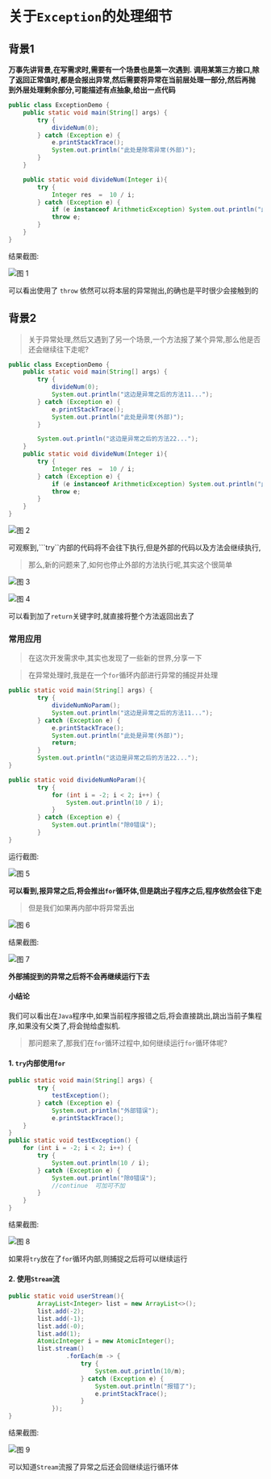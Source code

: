 # 关于``Exception``的处理细节

## 背景1

**万事先讲背景,在写需求时,需要有一个场景也是第一次遇到. 调用某第三方接口,除了返回正常值时,都是会报出异常,然后需要将异常在当前层处理一部分,然后再抛到外层处理剩余部分,可能描述有点抽象,给出一点代码**

```java
public class ExceptionDemo {
    public static void main(String[] args) {
        try {
            divideNum(0);
        } catch (Exception e) {
            e.printStackTrace();
            System.out.println("此处是除零异常(外部)");
        }
    }

    public static void divideNum(Integer i){
        try {
            Integer res  =  10 / i;
        } catch (Exception e) {
            if (e instanceof ArithmeticException) System.out.println("此处是除零异常(内部)");
            throw e;
        }
    }
}
```

结果截图:

![图 1](../images/10b0a866db6b648c4c7eea9ecbc9bc0dc0be86912d8c9eaab6db983f2426ea40.png)  

可以看出使用了 ``throw`` 依然可以将本层的异常抛出,的确也是平时很少会接触到的

## 背景2

> 关于异常处理,然后又遇到了另一个场景,一个方法报了某个异常,那么他是否还会继续往下走呢?

```java
public class ExceptionDemo {
    public static void main(String[] args) {
        try {
            divideNum(0);
            System.out.println("这边是异常之后的方法11...");
        } catch (Exception e) {
            e.printStackTrace();
            System.out.println("此处是异常(外部)");
        }

        System.out.println("这边是异常之后的方法22...");
    }
    public static void divideNum(Integer i){
        try {
            Integer res  =  10 / i;
        } catch (Exception e) {
            if (e instanceof ArithmeticException) System.out.println("此处是除零异常(内部)");
            throw e;
        }
    }
}
```
![图 2](../images/e148db92f80c910f6054064ba41029843a2b90323795e56a9582c1d65c392794.png)  

可观察到,```try``内部的代码将不会往下执行,但是外部的代码以及方法会继续执行,

> 那么,新的问题来了,如何也停止外部的方法执行呢,其实这个很简单

![图 3](../images/82e99f5cc4aba26c8b11bd1a065c1c13f488e59a8780e7c86e2a7a3a276c51a2.png)  

![图 4](../images/8a01c7417ba21a0a138f22d7612a19f8f250ea9ebfd8341fe84e5a573c277197.png)  

可以看到加了``return``关键字时,就直接将整个方法返回出去了


### 常用应用

> 在这次开发需求中,其实也发现了一些新的世界,分享一下

> 在异常处理时,我是在一个``for``循环内部进行异常的捕捉并处理

```java
public static void main(String[] args) {
        try {
            divideNumNoParam();
            System.out.println("这边是异常之后的方法11...");
        } catch (Exception e) {
            e.printStackTrace();
            System.out.println("此处是异常(外部)");
            return;
        }
        System.out.println("这边是异常之后的方法22...");
}

public static void divideNumNoParam(){
        try {
            for (int i = -2; i < 2; i++) {
                System.out.println(10 / i);
            }
        } catch (Exception e) {
            System.out.println("除0错误");
        }
}
```

运行截图:

![图 5](../images/60a3f7f2d3dd1631c20336b21171c930d7a91baa5834ecb24e608473ac88ecb6.png)  

**可以看到,报异常之后,将会推出``for``循环体,但是跳出子程序之后,程序依然会往下走**

> 但是我们如果再内部中将异常丢出

![图 6](../images/3dc5b26284f2ac2035bd2c0a79623e441ed5bb6c2e06cef33aeff398b7ab45b0.png)  

结果截图:

![图 7](../images/ccb5740c38885c0fcc7a18c7bf8a8b8453a0a47b477ebf1b9af246d8393ca2d0.png)  

**外部捕捉到的异常之后将不会再继续运行下去**

#### 小结论
我们可以看出在``Java``程序中,如果当前程序报错之后,将会直接跳出,跳出当前子集程序,如果没有父类了,将会抛给虚拟机.


> 那问题来了,那我们在``for``循环过程中,如何继续运行``for``循环体呢?

#### 1. ``try``内部使用``for``

```java
public static void main(String[] args) {
        try {
            testException();
        } catch (Exception e) {
            System.out.println("外部错误");
            e.printStackTrace();
    }
}
public static void testException() {
    for (int i = -2; i < 2; i++) {
        try {
            System.out.println(10 / i);
        } catch (Exception e) {
            System.out.println("除0错误");
            //continue  可加可不加
        }
    }
}
```

结果截图:

![图 8](../images/122b75e09d43dddfd72c92130bcefb1e5e9def635cdadb58d68f40560e606c3e.png)  


如果将``try``放在了``for``循环内部,则捕捉之后将可以继续运行

#### 2. 使用``Stream``流

```java
public static void userStream(){
        ArrayList<Integer> list = new ArrayList<>();
        list.add(-2);
        list.add(-1);
        list.add(-0);
        list.add(1);
        AtomicInteger i = new AtomicInteger();
        list.stream()
                .forEach(m -> {
                    try {
                        System.out.println(10/m);
                    } catch (Exception e) {
                        System.out.println("报错了");
                        e.printStackTrace();
                    }
            });
}
```

结果截图:

![图 9](../images/b5b8ca4fb40e0935846002fc72b67e9a4c04808114d1f203a8228f74d53124dc.png)  


可以知道``Stream``流报了异常之后还会回继续运行循环体
